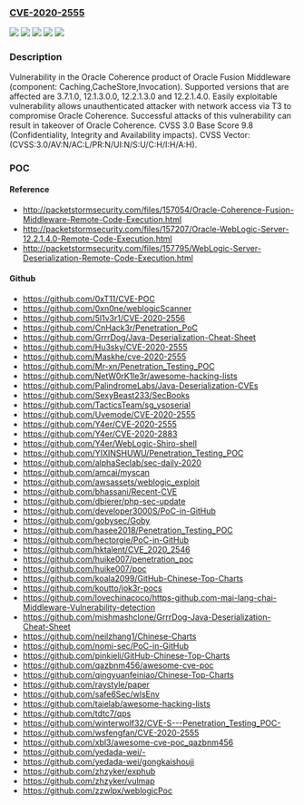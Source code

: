 ### [CVE-2020-2555](https://cve.mitre.org/cgi-bin/cvename.cgi?name=CVE-2020-2555)
![](https://img.shields.io/static/v1?label=Product&message=Utilities%20Framework&color=blue)
![](https://img.shields.io/static/v1?label=Product&message=WebCenter%20Portal&color=blue)
![](https://img.shields.io/static/v1?label=Version&message=%3D%2012.2.1.3.0%20&color=brighgreen)
![](https://img.shields.io/static/v1?label=Version&message=%3D%204.2.0.2.0%20&color=brighgreen)
![](https://img.shields.io/static/v1?label=Vulnerability&message=Easily%20exploitable%20vulnerability%20allows%20unauthenticated%20attacker%20with%20network%20access%20via%20T3%20to%20compromise%20Oracle%20Coherence.%20%20Successful%20attacks%20of%20this%20vulnerability%20can%20result%20in%20takeover%20of%20Oracle%20Coherence.&color=brighgreen)

### Description

Vulnerability in the Oracle Coherence product of Oracle Fusion Middleware (component: Caching,CacheStore,Invocation). Supported versions that are affected are 3.7.1.0, 12.1.3.0.0, 12.2.1.3.0 and 12.2.1.4.0. Easily exploitable vulnerability allows unauthenticated attacker with network access via T3 to compromise Oracle Coherence. Successful attacks of this vulnerability can result in takeover of Oracle Coherence. CVSS 3.0 Base Score 9.8 (Confidentiality, Integrity and Availability impacts). CVSS Vector: (CVSS:3.0/AV:N/AC:L/PR:N/UI:N/S:U/C:H/I:H/A:H).

### POC

#### Reference
- http://packetstormsecurity.com/files/157054/Oracle-Coherence-Fusion-Middleware-Remote-Code-Execution.html
- http://packetstormsecurity.com/files/157207/Oracle-WebLogic-Server-12.2.1.4.0-Remote-Code-Execution.html
- http://packetstormsecurity.com/files/157795/WebLogic-Server-Deserialization-Remote-Code-Execution.html

#### Github
- https://github.com/0xT11/CVE-POC
- https://github.com/0xn0ne/weblogicScanner
- https://github.com/5l1v3r1/CVE-2020-2556
- https://github.com/CnHack3r/Penetration_PoC
- https://github.com/GrrrDog/Java-Deserialization-Cheat-Sheet
- https://github.com/Hu3sky/CVE-2020-2555
- https://github.com/Maskhe/cve-2020-2555
- https://github.com/Mr-xn/Penetration_Testing_POC
- https://github.com/NetW0rK1le3r/awesome-hacking-lists
- https://github.com/PalindromeLabs/Java-Deserialization-CVEs
- https://github.com/SexyBeast233/SecBooks
- https://github.com/TacticsTeam/sg_ysoserial
- https://github.com/Uvemode/CVE-2020-2555
- https://github.com/Y4er/CVE-2020-2555
- https://github.com/Y4er/CVE-2020-2883
- https://github.com/Y4er/WebLogic-Shiro-shell
- https://github.com/YIXINSHUWU/Penetration_Testing_POC
- https://github.com/alphaSeclab/sec-daily-2020
- https://github.com/amcai/myscan
- https://github.com/awsassets/weblogic_exploit
- https://github.com/bhassani/Recent-CVE
- https://github.com/dbierer/php-sec-update
- https://github.com/developer3000S/PoC-in-GitHub
- https://github.com/gobysec/Goby
- https://github.com/hasee2018/Penetration_Testing_POC
- https://github.com/hectorgie/PoC-in-GitHub
- https://github.com/hktalent/CVE_2020_2546
- https://github.com/huike007/penetration_poc
- https://github.com/huike007/poc
- https://github.com/koala2099/GitHub-Chinese-Top-Charts
- https://github.com/koutto/jok3r-pocs
- https://github.com/lovechinacoco/https-github.com-mai-lang-chai-Middleware-Vulnerability-detection
- https://github.com/mishmashclone/GrrrDog-Java-Deserialization-Cheat-Sheet
- https://github.com/neilzhang1/Chinese-Charts
- https://github.com/nomi-sec/PoC-in-GitHub
- https://github.com/pinkieli/GitHub-Chinese-Top-Charts
- https://github.com/qazbnm456/awesome-cve-poc
- https://github.com/qingyuanfeiniao/Chinese-Top-Charts
- https://github.com/raystyle/paper
- https://github.com/safe6Sec/wlsEnv
- https://github.com/taielab/awesome-hacking-lists
- https://github.com/tdtc7/qps
- https://github.com/winterwolf32/CVE-S---Penetration_Testing_POC-
- https://github.com/wsfengfan/CVE-2020-2555
- https://github.com/xbl3/awesome-cve-poc_qazbnm456
- https://github.com/yedada-wei/-
- https://github.com/yedada-wei/gongkaishouji
- https://github.com/zhzyker/exphub
- https://github.com/zhzyker/vulmap
- https://github.com/zzwlpx/weblogicPoc

